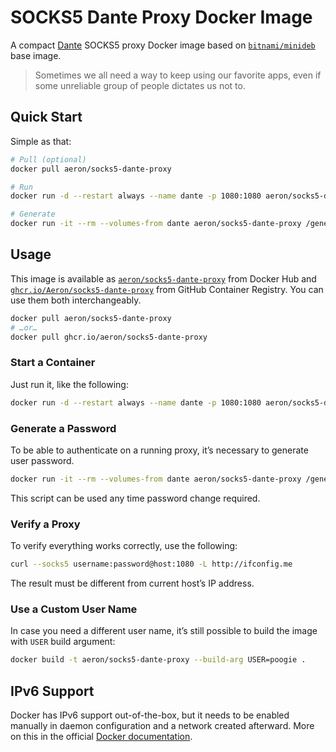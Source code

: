 # SOCKS5 Dante Proxy Docker Image

A compact [Dante](https://www.inet.no/dante/) SOCKS5 proxy Docker image based on
[`bitnami/minideb`](https://hub.docker.com/r/bitnami/minideb) base image.

> Sometimes we all need a way to keep using our favorite apps, even if some unreliable
> group of people dictates us not to.

## Quick Start

Simple as that:

```sh
# Pull (optional)
docker pull aeron/socks5-dante-proxy

# Run
docker run -d --restart always --name dante -p 1080:1080 aeron/socks5-dante-proxy

# Generate
docker run -it --rm --volumes-from dante aeron/socks5-dante-proxy /generate.sh
```

## Usage

This image is available as
[`aeron/socks5-dante-proxy`](https://hub.docker.com/r/aeron/socks5-dante-proxy)
from Docker Hub and
[`ghcr.io/Aeron/socks5-dante-proxy`](https://github.com/Aeron/socks5-dante-proxy/pkgs/container/mongosh)
from GitHub Container Registry. You can use them both interchangeably.

```sh
docker pull aeron/socks5-dante-proxy
# …or…
docker pull ghcr.io/aeron/socks5-dante-proxy
```

### Start a Container

Just run it, like the following:

```sh
docker run -d --restart always --name dante -p 1080:1080 aeron/socks5-dante-proxy
```

### Generate a Password

To be able to authenticate on a running proxy, it’s necessary to generate user password.

```sh
docker run -it --rm --volumes-from dante aeron/socks5-dante-proxy /generate.sh
```

This script can be used any time password change required.

### Verify a Proxy

To verify everything works correctly, use the following:

```sh
curl --socks5 username:password@host:1080 -L http://ifconfig.me
```

The result must be different from current host’s IP address.

### Use a Custom User Name

In case you need a different user name, it’s still possible to build the image with
`USER` build argument:

```sh
docker build -t aeron/socks5-dante-proxy --build-arg USER=poogie .
```

## IPv6 Support

Docker has IPv6 support out-of-the-box, but it needs to be enabled manually in daemon
configuration and a network created afterward. More on this in the official
[Docker documentation](https://docs.docker.com/config/daemon/ipv6/).
